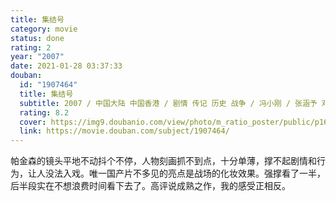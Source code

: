 ```yaml
---
title: 集结号
category: movie
status: done
rating: 2
year: "2007"
date: 2021-01-28 03:37:33
douban:
  id: "1907464"
  title: 集结号
  subtitle: 2007 / 中国大陆 中国香港 / 剧情 传记 历史 战争 / 冯小刚 / 张涵予 邓超
  rating: 8.2
  cover: https://img9.doubanio.com/view/photo/m_ratio_poster/public/p1655611025.jpg
  link: https://movie.douban.com/subject/1907464/
---
```


帕金森的镜头平地不动抖个不停，人物刻画抓不到点，十分单薄，撑不起剧情和行为，让人没法入戏。唯一国产片不多见的亮点是战场的化妆效果。强撑看了一半，后半段实在不想浪费时间看下去了。高评说成熟之作，我的感受正相反。
